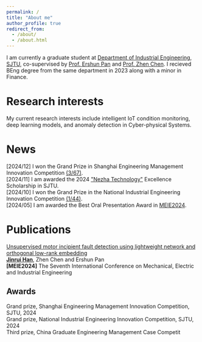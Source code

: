 ```yaml
---
permalink: /
title: "About me"
author_profile: true
redirect_from: 
  - /about/
  - /about.html
---
```


I am currently a graduate student at [Department of Industrial Engineering](https://ieem.sjtu.edu.cn/), [SJTU](https://en.sjtu.edu.cn/), co-supervised by [Prof. Ershun Pan](https://me.sjtu.edu.cn/teacher_directory1/panershun.html) and [Prof. Zhen Chen](https://me.sjtu.edu.cn/teacher_directory1/chenzhen.html). I recieved BEng degree from the same department in 2023 along with a minor in Finance.

Research interests
======
My current research interests include intelligent IoT condition monitoring, deep learning models, and anomaly detection in Cyber-physical Systems.

News
======
[2024/12] I won the Grand Prize in Shanghai Engineering Management Innovation Competition [(3/67)](https://mpa.usst.edu.cn/2024/1217/c12128a332457/page.htm).<br />
[2024/11] I am awarded the 2024 ["Nezha Technology"](https://www.nuzarsurf.com/en/) Excellence Scholarship in SJTU.<br />
[2024/10] I won the Grand Prize in the National Industrial Engineering Innovation Competition [(1/44)](https://news.sjtu.edu.cn/jdyw/20241105/203657.html).<br />
[2024/05] I am awarded the Best Oral Presentation Award in [MEIE2024](https://mp.weixin.qq.com/s?__biz=MzkxMDYyNzMwMQ==&mid=2247489554&idx=2&sn=12d8c7bcd473ec07aaaf233614b6aa18&chksm=c129c098f65e498ef4afe36c73738124e9e8c4cf1e83f19385a35d2e6994ba9788eae80abe4d&token=442490193&lang=zh_CN#rd). 

Publications
======
[Unsupervised motor incipient fault detection using lightweight network and orthogonal low-rank embedding](https://beta.iopscience.iop.org/article/10.1088/1742-6596/2853/1/012072)<br />
**<u>Jinrui Han</u>**, Zhen Chen and Ershun Pan <br /> 
**[MEIE2024]** The Seventh International Conference on Mechanical, Electric and Industrial Engineering

Awards
------
Grand prize, Shanghai Engineering Management Innovation Competition, SJTU, 2024<br />
Grand prize, National Industrial Engineering Innovation Competition, SJTU, 2024<br />
Third prize, China Graduate Engineering Management Case Competit
